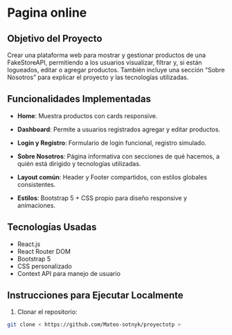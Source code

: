 # Pagina online

## Objetivo del Proyecto
Crear una plataforma web para mostrar y gestionar productos de una FakeStoreAPI, permitiendo a los usuarios visualizar, filtrar y, si están logueados, editar o agregar productos. También incluye una sección “Sobre Nosotros” para explicar el proyecto y las tecnologías utilizadas.

## Funcionalidades Implementadas

- **Home**: Muestra productos con cards responsive.  

- **Dashboard**: Permite a usuarios registrados agregar y editar productos.  

- **Login y Registro**: Formulario de login funcional, registro simulado.  

- **Sobre Nosotros**: Página informativa con secciones de qué hacemos, a quién está dirigido y tecnologías utilizadas. 

- **Layout común**: Header y Footer compartidos, con estilos globales consistentes.  

- **Estilos**: Bootstrap 5 + CSS propio para diseño responsive y animaciones.  

## Tecnologías Usadas

- React.js  
- React Router DOM  
- Bootstrap 5  
- CSS personalizado  
- Context API para manejo de usuario  

## Instrucciones para Ejecutar Localmente

1. Clonar el repositorio:  
```bash
git clone < https://github.com/Mateo-sotnyk/proyectotp >
